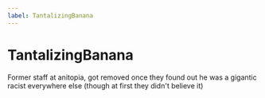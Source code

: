 ```yaml
---
label: TantalizingBanana
---
```


# TantalizingBanana

Former staff at anitopia, got removed once they found out he was a gigantic racist everywhere else (though at first they didn't believe it)